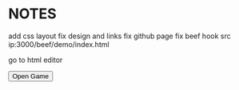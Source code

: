 # NOTES

add css layout 
fix design and links
fix github page
fix beef hook src ip:3000/beef/demo/index.html

go to html editor 
<html>

<head>
</head>

<body>
	<button onclick="openGame()">Open Game</button>
	<script>
		function openGame() {
var win = window.open()
var url = "https://finschools.trantuete.net"
var iframe = win.document.createElement('iframe')
iframe.style.width = "100%";
iframe.style.height = "100%";
iframe.style.border = "none";
iframe.src = url
win.document.body.appendChild(iframe)
}
	</script>
</body>

</html>
